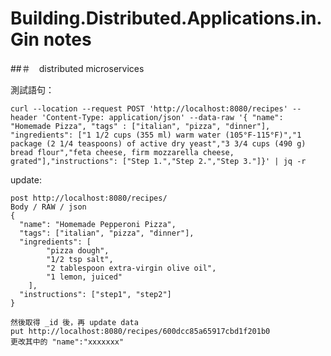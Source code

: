 # Building.Distributed.Applications.in.Gin notes

##＃　distributed microservices

測試語句：

`
curl --location --request POST 'http://localhost:8080/recipes' --header 'Content-Type: application/json' --data-raw '{ "name": "Homemade Pizza", "tags" : ["italian", "pizza", "dinner"], "ingredients": ["1 1/2 cups (355 ml) warm water (105°F-115°F)","1 package (2 1/4 teaspoons) of active dry yeast","3 3/4 cups (490 g) bread flour","feta cheese, firm mozzarella cheese, grated"],"instructions": ["Step 1.","Step 2.","Step 3."]}' | jq -r
`

update:

```
post http://localhost:8080/recipes/
Body / RAW / json
{
  "name": "Homemade Pepperoni Pizza",
  "tags": ["italian", "pizza", "dinner"],
  "ingredients": [
        "pizza dough",
        "1/2 tsp salt",
        "2 tablespoon extra-virgin olive oil",
        "1 lemon, juiced"
    ],
  "instructions": ["step1", "step2"]
}

然後取得 _id 後，再 update data
put http://localhost:8080/recipes/600dcc85a65917cbd1f201b0
更改其中的 "name":"xxxxxxx"
```

